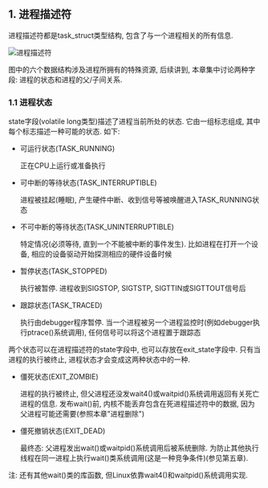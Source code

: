 ## 1. 进程描述符

进程描述符都是task_struct类型结构, 包含了与一个进程相关的所有信息. 

![进程描述符](images/1.png)

图中的六个数据结构涉及进程所拥有的特殊资源, 后续讲到, 本章集中讨论两种字段: 进程的状态和进程的父/子间关系. 

### 1.1 进程状态

state字段(volatile long类型)描述了进程当前所处的状态. 它由一组标志组成, 其中每个标志描述一种可能的状态. 如下: 

- 可运行状态(TASK_RUNNING)

    正在CPU上运行或准备执行

- 可中断的等待状态(TASK_INTERRUPTIBLE)

    进程被挂起(睡眠), 产生硬件中断、收到信号等被唤醒进入TASK_RUNNING状态

- 不可中断的等待状态(TASK_UNINTERRUPTIBLE)

    特定情况(必须等待, 直到一个不能被中断的事件发生). 比如进程在打开一个设备, 相应的设备驱动开始探测相应的硬件设备时候

- 暂停状态(TASK_STOPPED)

    执行被暂停. 进程收到SIGSTOP, SIGTSTP, SIGTTIN或SIGTTOUT信号后

- 跟踪状态(TASK_TRACED)

    执行由debugger程序暂停. 当一个进程被另一个进程监控时(例如debugger执行ptrace()系统调用), 任何信号可以将这个进程置于跟踪态

两个状态可以在进程描述符的state字段中, 也可以存放在exit_state字段中. 只有当进程的执行被终止, 进程状态才会变成这两种状态中的一种. 

- 僵死状态(EXIT_ZOMBIE)

    进程的执行被终止, 但父进程还没发wait4()或waitpid()系统调用返回有关死亡进程的信息. 发布wait()前, 内核不能丢弃包含在死进程描述符中的数据, 因为父进程可能还需要(参照本章"进程删除")

- 僵死撤销状态(EXIT_DEAD)
 
    最终态: 父进程发出wait()或waitpid()系统调用后被系统删除. 为防止其他执行线程在同一进程上执行wait()类系统调用(这是一种竞争条件)(参见第五章). 

注: 还有其他wait()类的库函数, 但Linux依靠wait4()和waitpid()系统调用实现. 
